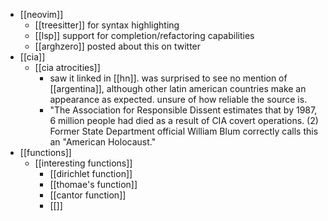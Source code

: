 - [[neovim]]
	- [[treesitter]] for syntax highlighting
	- [[lsp]] support for completion/refactoring capabilities
	- [[arghzero]] posted about this on twitter
- [[cia]]
	- [[cia atrocities]]
		- saw it linked in [[hn]]. was surprised to see no mention of [[argentina]], although other latin american countries make an appearance as expected. unsure of how reliable the source is.
		- "The Association for Responsible Dissent estimates that by 1987, 6 million people had died as a result of CIA covert operations. (2) Former State Department official William Blum correctly calls this an "American Holocaust."
- [[functions]]
	- [[interesting functions]]
		- [[dirichlet function]]
		- [[thomae's function]]
		- [[cantor function]]
		- [[]]